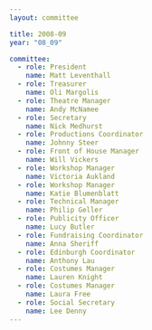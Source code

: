 ```yaml
---
layout: committee

title: 2008-09
year: "08_09"

committee:
  - role: President
    name: Matt Leventhall
  - role: Treasurer
    name: Oli Margolis
  - role: Theatre Manager
    name: Andy McNamee
  - role: Secretary
    name: Nick Medhurst
  - role: Productions Coordinator
    name: Johnny Steer
  - role: Front of House Manager
    name: Will Vickers
  - role: Workshop Manager
    name: Victoria Aukland
  - role: Workshop Manager
    name: Katie Blumenblatt
  - role: Technical Manager
    name: Philip Geller
  - role: Publicity Officer
    name: Lucy Butler
  - role: Fundraising Coordinator
    name: Anna Sheriff
  - role: Edinburgh Coordinator
    name: Anthony Lau
  - role: Costumes Manager
    name: Lauren Knight
  - role: Costumes Manager
    name: Laura Free
  - role: Social Secretary
    name: Lee Denny
---
```

